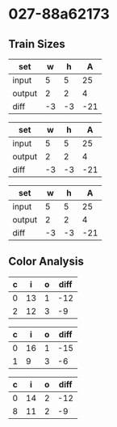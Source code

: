 # 027-88a62173
## Train Sizes

|set|w|h|A|
|---|---|---|---|
|input|5|5|25|
|output|2|2|4|
|diff|-3|-3|-21|


|set|w|h|A|
|---|---|---|---|
|input|5|5|25|
|output|2|2|4|
|diff|-3|-3|-21|


|set|w|h|A|
|---|---|---|---|
|input|5|5|25|
|output|2|2|4|
|diff|-3|-3|-21|


## Color Analysis

|c|i|o|diff|
|---|---|---|---|
|0|13|1|-12|
|2|12|3|-9|


|c|i|o|diff|
|---|---|---|---|
|0|16|1|-15|
|1|9|3|-6|


|c|i|o|diff|
|---|---|---|---|
|0|14|2|-12|
|8|11|2|-9|

